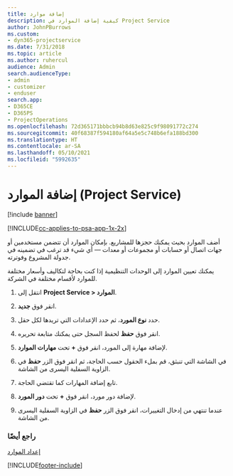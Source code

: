 ```yaml
---
title: إضافة موارد
description: كيفية إضافة الموارد في Project Service
author: JohnPBurrows
ms.custom:
- dyn365-projectservice
ms.date: 7/31/2018
ms.topic: article
ms.author: ruhercul
audience: Admin
search.audienceType:
- admin
- customizer
- enduser
search.app:
- D365CE
- D365PS
- ProjectOperations
ms.openlocfilehash: 72d365171bbbcb94b8d63e825c9f98091772c274
ms.sourcegitcommit: 40f68387f594180af64a5e5c748b6efa188bd300
ms.translationtype: HT
ms.contentlocale: ar-SA
ms.lasthandoff: 05/10/2021
ms.locfileid: "5992635"
---
```

# <a name="add-resources-project-service"></a>إضافة الموارد (Project Service)

[!include [banner](../includes/psa-now-project-operations.md)]

[!INCLUDE[cc-applies-to-psa-app-1x-2x](../includes/cc-applies-to-psa-app-1x-2x.md)]

أضف الموارد بحيث يمكنك حجزها للمشاريع. بإمكان الموارد أن تتضمن مستخدمين أو جهات اتصال أو حسابات أو مجموعات أو معدات — أي شيء قد ترغب في تضمينه في جدولة المشروع وفوترته.  
  
يمكنك تعيين الموارد إلى الوحدات التنظيمية إذا كنت بحاجة لتكاليف وأسعار مختلفة للموارد لأقسام مختلفة في الشركة.  
  
1.  انتقل إلى **Project Service > الموارد‬**.  
  
2.  انقر فوق **جديد**.  
  
3.  حدد **نوع المورد**، ثم حدد الإعدادات التي تريدها لكل حقل.  
  
4.  انقر فوق **حفظ** لحفظ السجل حتى يمكنك متابعة تحريره.  
  
5.  لإضافة مهارة إلى المورد، انقر فوق **+** تحت **مهارات الموارد**.  
  
6.  في الشاشة التي تنبثق، قم بملء الحقول حسب الحاجة، ثم انقر فوق الزر **حفظ** في الزاوية السفلية اليسرى من الشاشة.  
  
7.  تابع إضافة المهارات كما تقتضي الحاجة.  
  
8.  لإضافة دور مورد، انقر فوق **+** تحت **دور المورد**.  
  
9. عندما تنتهي من إدخال التغييرات، انقر فوق الزر **حفظ** في الزاوية السفلية اليسرى من الشاشة.  
  
### <a name="see-also"></a>راجع أيضًا  
 [إعداد الموارد](../psa/set-up-resources.md)


[!INCLUDE[footer-include](../includes/footer-banner.md)]